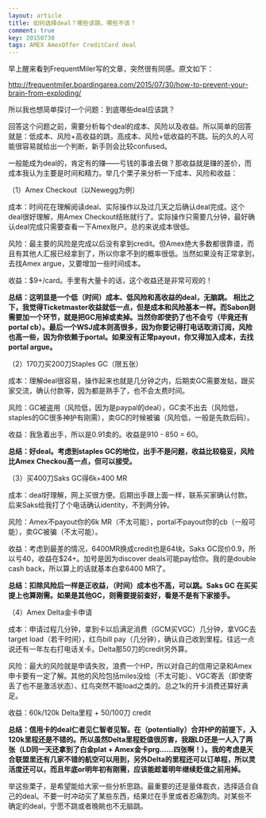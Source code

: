 ```yaml
---
layout: article
title: 如何选择deal？哪些该跳，哪些不该？
comment: true
key: 20150730
tags: AMEX AmexOffer CreditCard deal
---
```


早上醒来看到FrequentMiler写的文章，突然很有同感。原文如下：

http://frequentmiler.boardingarea.com/2015/07/30/how-to-prevent-your-brain-from-exploding/

所以我也想简单探讨一个问题：到底哪些deal应该跳？

回答这个问题之前，需要分析每个deal的成本、风险以及收益。所以简单的回答就是：低成本、风险+高收益的跳，高成本、风险+低收益的不跳。玩的久的人可能很容易就给出一个判断，新手则会比较confused。

一般能成为deal的，肯定有的赚——亏钱的事谁去做？那收益就是赚的差价，而成本我认为主要是时间和精力。举几个栗子来分析一下成本、风险和收益：

（1）Amex Checkout（以Newegg为例）

成本：时间花在理解阅读deal、实际操作以及过几天之后确认deal完成。这个deal很好理解，用Amex Checkout结账就行了。实际操作只需要几分钟，最好确认deal完成只需要查看一下Amex账户。总的来说成本很低。

风险：最主要的风险是完成以后没有拿到credit。但Amex绝大多数都很靠谱，而且有其他人汇报已经拿到了，所以你拿不到的概率很低。当然如果没有正常拿到，去找Amex argue，又要增加一些时间成本。

收益：$9+/card。手里有大量卡的话，这个收益还是非常可观的！


**总结：这明显是一个低（时间）成本、低风险和高收益的deal，无脑跳。**
**相比之下，我觉得Ticketmaster收益就低一点，但是成本和风险基本一样。而Sabon则需要加一个环节，就是把GC用掉或卖掉。当然你即使扔了也不会亏（毕竟还有portal cb）。最后一个WSJ成本则高很多，因为你要记得打电话取消订阅，风险也高一些，因为你依赖于portal。如果没有正常payout，你又得加入成本，去找portal argue。**

（2）170刀买200刀Staples GC（限五张）

成本：理解deal很容易，操作起来也就是几分钟之内，后期卖GC需要发帖，跟买家交流，确认付款等，因为都是熟手了，也不会太费时间。

风险：GC被盗用（风险低，因为是paypal的deal），GC卖不出去（风险低，staples的GC很多神护有刚需），卖GC的时候被骗（风险低，一般是先款后码）。

收益：我急着出手，所以是0.91卖的。收益是910 - 850 = 60。


**总结：好deal。考虑到staples GC的地位，出手不是问题，收益比较稳妥，风险比Amex Checkou高一点，但可以接受。**

（3）买400刀Saks GC得6k+400 MR

成本：deal好理解，网上买很方便。后期出手跟上面一样，联系买家确认付款。后来Saks给我打了个电话确认identity，不到两分钟。

风险：Amex不payout你的6k MR（不太可能），portal不payout你的cb（一般可能），卖GC被骗（不太可能）。

收益：考虑到最差的情况，6400MR换成credit也是64块。Saks GC现价0.9，所以亏40，收益在$24+。加号是因为discover deals可能pay给你。我的是double cash back，所以算上的话就基本白拿6400 MR了。


**总结：扣除风险后一样是正收益，（时间）成本也不高，可以跳。Saks GC 在买买提上也算刚需。如果是其他GC，则需要提前查好，看是不是有下家接手。**


（4）Amex Delta金卡申请

成本：申请过程几分钟，拿到卡以后满足消费（GCM买VGC）几分钟，拿VGC去target load（若干时间），红鸟bill pay（几分钟），确认自己收到里程。往远一点说还有一年左右打电话关卡。Delta那50刀的credit另外算。

风险：最大的风险就是申请失败，浪费一个HP，所以对自己的信用记录和Amex申卡要有一定了解。其他的风险包括miles没给（不太可能）、VGC寄丢（即使寄丢了也不是激活状态）、红鸟突然不能load之类的。总之1k的开卡消费还算好满足。

收益：60k/120k Delta里程 + 50/100刀 credit


**总结：信用卡的deal仁者见仁智者见智。在（potentially）合并HP的前提下，入120k里程还是不错的。所以虽然Delta里程贬值很厉害，我跟LD还是一人入了两张（LD同一天还拿到了白金plat + Amex金卡prg……四张啊！）。我的考虑是天合联盟里还有几家不错的航空可以用到，另外Delta的里程还可以订单程，所以灵活度还可以，而且年底or明年初有刚需，应该能趁着明年继续贬值之前用掉。**


举这些栗子，是希望能给大家一些分析思路。最重要的还是量体裁衣，选择适合自己的deal。不要一时冲动买了某些东西，结果烂在手里或者忍痛割肉。对某些不确定的deal，宁愿不跳或者晚眺也不无脑跳。
